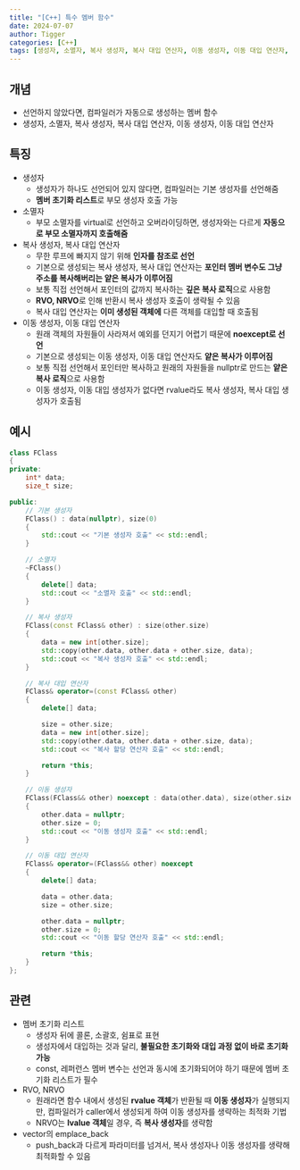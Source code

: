 ```yaml
---
title: "[C++] 특수 멤버 함수"
date: 2024-07-07
author: Tigger
categories: [C++]
tags: [생성자, 소멸자, 복사 생성자, 복사 대입 연산자, 이동 생성자, 이동 대입 연산자, 멤버 초기화 리스트, RVO, NRVO, emplace_back]
---
```


## 개념 
+ 선언하지 않았다면, 컴파일러가 자동으로 생성하는 멤버 함수
+ 생성자, 소멸자, 복사 생성자, 복사 대입 연산자, 이동 생성자, 이동 대입 연산자

## 특징
+ 생성자
	+ 생성자가 하나도 선언되어 있지 않다면, 컴파일러는 기본 생성자를 선언해줌
	+ **멤버 초기화 리스트**로 부모 생성자 호출 가능
+ 소멸자
	+ 부모 소멸자를 virtual로 선언하고 오버라이딩하면, 생성자와는 다르게 **자동으로 부모 소멸자까지 호출해줌**
+ 복사 생성자, 복사 대입 연산자
	+ 무한 루프에 빠지지 않기 위해 **인자를 참조로 선언**
	+ 기본으로 생성되는 복사 생성자, 복사 대입 연산자는 **포인터 멤버 변수도 그냥 주소를 복사해버리는 얕은 복사가 이루어짐**
	+ 보통 직접 선언해서 포인터의 값까지 복사하는 **깊은 복사 로직**으로 사용함
	+ **RVO, NRVO**로 인해 반환시 복사 생성자 호출이 생략될 수 있음
	+ 복사 대입 연산자는 **이미 생성된 객체에** 다른 객체를 대입할 때 호출됨
+ 이동 생성자, 이동 대입 연산자
	+ 원래 객체의 자원들이 사라져서 예외를 던지기 어렵기 때문에 **noexcept로 선언**
	+ 기본으로 생성되는 이동 생성자, 이동 대입 연산자도 **얕은 복사가 이루어짐**
	+ 보통 직접 선언해서 포인터만 복사하고 원래의 자원들을 nullptr로 만드는 **얕은 복사 로직**으로 사용함
	+ 이동 생성자, 이동 대입 생성자가 없다면 rvalue라도 복사 생성자, 복사 대입 생성자가 호출됨

## 예시
```cpp
class FClass
{
private:
    int* data;
    size_t size;

public:
    // 기본 생성자
    FClass() : data(nullptr), size(0)
    {
        std::cout << "기본 생성자 호출" << std::endl;
    }

    // 소멸자
    ~FClass()
    {
        delete[] data;
        std::cout << "소멸자 호출" << std::endl;
    }

    // 복사 생성자
    FClass(const FClass& other) : size(other.size)
    {
        data = new int[other.size];
        std::copy(other.data, other.data + other.size, data);
        std::cout << "복사 생성자 호출" << std::endl;
    }

    // 복사 대입 연산자
    FClass& operator=(const FClass& other)
    {
        delete[] data; 

        size = other.size;
        data = new int[other.size];
        std::copy(other.data, other.data + other.size, data);
        std::cout << "복사 할당 연산자 호출" << std::endl;

        return *this;
    }

    // 이동 생성자
    FClass(FClass&& other) noexcept : data(other.data), size(other.size)
    {
        other.data = nullptr;
        other.size = 0;
        std::cout << "이동 생성자 호출" << std::endl;
    }

    // 이동 대입 연산자
    FClass& operator=(FClass&& other) noexcept
    {
        delete[] data;  

        data = other.data;
        size = other.size;

        other.data = nullptr;
        other.size = 0;
        std::cout << "이동 할당 연산자 호출" << std::endl;

        return *this;
    }
};
```

## 관련
+ 멤버 초기화 리스트
	+ 생성자 뒤에 콜론, 소괄호, 쉼표로 표현
	+ 생성자에서 대입하는 것과 달리, **불필요한 초기화와 대입 과정 없이 바로 초기화 가능**
	+ const, 레퍼런스 멤버 변수는 선언과 동시에 초기화되어야 하기 때문에 멤버 초기화 리스트가 필수
+ RVO, NRVO
	+ 원래라면 함수 내에서 생성된 **rvalue 객체**가 반환될 때 **이동 생성자**가 실행되지만, 컴파일러가 caller에서 생성되게 하여 이동 생성자를 생략하는 최적화 기법
	+ NRVO는 **lvalue 객체**일 경우, 즉 **복사 생성자**를 생략함
+ vector의 emplace_back
	+ push_back과 다르게 파라미터를 넘겨서, 복사 생성자나 이동 생성자를 생략해 최적화할 수 있음